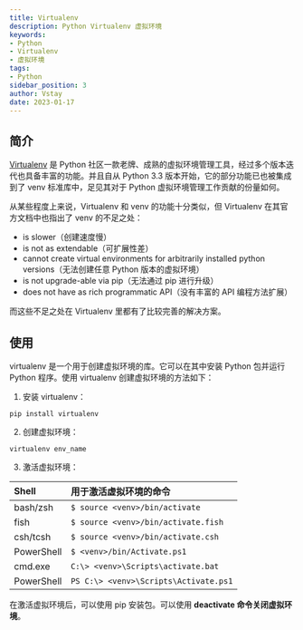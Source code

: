 ```yaml
---
title: Virtualenv
description: Python Virtualenv 虚拟环境
keywords:
- Python
- Virtualenv
- 虚拟环境
tags:
- Python
sidebar_position: 3
author: Vstay
date: 2023-01-17
---
```


## 简介

[Virtualenv](https://virtualenv.pypa.io/en/latest/) 是 Python 社区一款老牌、成熟的虚拟环境管理工具，经过多个版本迭代也具备丰富的功能。并且自从 Python 3.3 版本开始，它的部分功能已也被集成到了 venv 标准库中，足见其对于 Python 虚拟环境管理工作贡献的份量如何。

从某些程度上来说，Virtualenv 和 venv 的功能十分类似，但 Virtualenv 在其官方文档中也指出了 venv 的不足之处：

- is slower（创建速度慢）
- is not as extendable（可扩展性差）
- cannot create virtual environments for arbitrarily installed python versions（无法创建任意 Python 版本的虚拟环境）
- is not upgrade-able via pip（无法通过 pip 进行升级）
- does not have as rich programmatic API（没有丰富的 API 编程方法扩展）

而这些不足之处在 Virtualenv 里都有了比较完善的解决方案。

## 使用

virtualenv 是一个用于创建虚拟环境的库。它可以在其中安装 Python 包并运行 Python 程序。使用 virtualenv 创建虚拟环境的方法如下：

1. 安装 virtualenv：

```shell
pip install virtualenv
```

2. 创建虚拟环境：

```shell
virtualenv env_name
```

3. 激活虚拟环境：

| Shell      | 用于激活虚拟环境的命令                |
| :--------- | :------------------------------------ |
| bash/zsh   | `$ source <venv>/bin/activate`        |
| fish       | `$ source <venv>/bin/activate.fish`   |
| csh/tcsh   | `$ source <venv>/bin/activate.csh`    |
| PowerShell | `$ <venv>/bin/Activate.ps1`           |
| cmd.exe    | `C:\> <venv>\Scripts\activate.bat`    |
| PowerShell | `PS C:\> <venv>\Scripts\Activate.ps1` |

在激活虚拟环境后，可以使用 pip 安装包。可以使用 **deactivate 命令关闭虚拟环境**。
